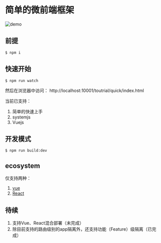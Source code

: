 # 简单的微前端框架

![demo](https://github.com/yataoZhang/my-single-spa/raw/master/demo.gif)

## 前提
```shell
$ npm i
```

## 快速开始
```shell
$ npm run watch
```
然后在浏览器中访问： http://localhost:10001/toutrial/quick/index.html

当前已支持：
1. 简单的快速上手
2. systemjs
3. Vuejs

## 开发模式
```shell
$ npm run build:dev
```

## ecosystem

仅支持两种：

1. [vue](https://github.com/YataoZhang/my-single-spa/blob/master/ecosystem/my-single-spa-vue.js)
2. [React](https://github.com/YataoZhang/my-single-spa/blob/master/ecosystem/my-single-spa-react.js)


## 待续
1. 支持Vue、React混合部署（未完成）
2. 除目前支持的路由级别的app隔离外，还支持功能（Feature）级隔离（已完成）
